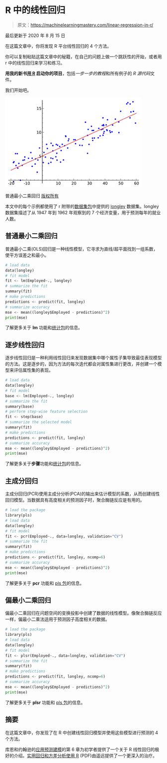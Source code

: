 # R 中的线性回归

> 原文：<https://machinelearningmastery.com/linear-regression-in-r/>

最后更新于 2020 年 8 月 15 日

在这篇文章中，你将发现 R 平台线性回归的 4 个方法。

你可以复制粘贴这篇文章中的秘籍，在自己的问题上做一个跳跃性的开始，或者用 r 中的线性回归来学习和练习。

**用我的新书[用 R](https://machinelearningmastery.com/machine-learning-with-r/) 启动你的项目**，包括*一步一步的教程*和所有例子的 *R 源代码*文件。

我们开始吧。

[![ordinary least squares regression](img/7382f4e57a481f1cddf5551b18d1391b.png)](https://machinelearningmastery.com/wp-content/uploads/2014/07/ordinary-least-squares-regression.png)

普通最小二乘回归
[版权所有](https://en.wikipedia.org/wiki/File:Linear_regression.svg)

本文中的每个示例都使用了 r 附带的[数据集包](http://stat.ethz.ch/R-manual/R-devel/library/datasets/html/00Index.html)中提供的 [longley](http://stat.ethz.ch/R-manual/R-devel/library/datasets/html/longley.html) 数据集。longley 数据集描述了从 1947 年到 1962 年观察到的 7 个经济变量，用于预测每年的就业人数。

## 普通最小二乘回归

普通最小二乘(OLS)回归是一种线性模型，它寻求为直线/超平面找到一组系数，使平方误差之和最小。

```py
# load data
data(longley)
# fit model
fit <- lm(Employed~., longley)
# summarize the fit
summary(fit)
# make predictions
predictions <- predict(fit, longley)
# summarize accuracy
mse <- mean((longley$Employed - predictions)^2)
print(mse)
```

了解更多关于 **lm** 功能和[统计包](http://stat.ethz.ch/R-manual/R-devel/library/stats/html/00Index.html)的信息。

## 逐步线性回归

逐步线性回归是一种利用线性回归来发现数据集中哪个属性子集导致最佳表现模型的方法。这是逐步的，因为方法的每次迭代都会对属性集进行更改，并创建一个模型来评估属性集的表现。

```py
# load data
data(longley)
# fit model
base <- lm(Employed~., longley)
# summarize the fit
summary(base)
# perform step-wise feature selection
fit <- step(base)
# summarize the selected model
summary(fit)
# make predictions
predictions <- predict(fit, longley)
# summarize accuracy
mse <- mean((longley$Employed - predictions)^2)
print(mse)
```

了解更多关于**步骤**功能和[统计包](http://stat.ethz.ch/R-manual/R-devel/library/stats/html/00Index.html)的信息。

## 主成分回归

主成分回归(PCR)使用主成分分析(PCA)的输出来估计模型的系数，从而创建线性回归模型。当数据具有高度相关的预测因子时，聚合酶链反应是有用的。

```py
# load the package
library(pls)
# load data
data(longley)
# fit model
fit <- pcr(Employed~., data=longley, validation="CV")
# summarize the fit
summary(fit)
# make predictions
predictions <- predict(fit, longley, ncomp=6)
# summarize accuracy
mse <- mean((longley$Employed - predictions)^2)
print(mse)
```

了解更多关于 **pcr** 功能和 [pls 包](https://cran.r-project.org/web/packages/pls/index.html)的信息。

## 偏最小二乘回归

偏最小二乘回归在问题空间的变换投影中创建了数据的线性模型。像聚合酶链反应一样，偏最小二乘法适用于预测因子高度相关的数据。

```py
# load the package
library(pls)
# load data
data(longley)
# fit model
fit <- plsr(Employed~., data=longley, validation="CV")
# summarize the fit
summary(fit)
# make predictions
predictions <- predict(fit, longley, ncomp=6)
# summarize accuracy
mse <- mean((longley$Employed - predictions)^2)
print(mse)
```

了解更多关于 **plsr** 功能和 [pls 包](https://cran.r-project.org/web/packages/pls/index.html)的信息。

## 摘要

在这篇文章中，你发现了在 R 中创建线性回归模型并使用这些模型进行预测的 4 个方法。

库恩和约翰逊的[应用预测建模](https://amzn.to/3iFPHhq)的第 6 章为初学者提供了一个关于 R 线性回归的极好的介绍。[实用回归和方差分析使用 R](https://cran.r-project.org/doc/contrib/Faraway-PRA.pdf) (PDF)由遥远提供了一个更深入的治疗。